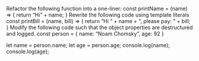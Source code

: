 Refactor the following function into a one-liner:
const printName = (name) => {
    return “Hi” + name;
}
Rewrite the following code using template literals
const printBill = (name, bill) => {
    return “Hi “ + name + “, please pay: “ + bill;
}
Modify the following code such that the object properties are destructured and logged.
const person = {
    name: “Noam Chomsky”,
    age: 92
}
           
let name = person.name;
let age = person.age;
console.log(name);
console.log(age);